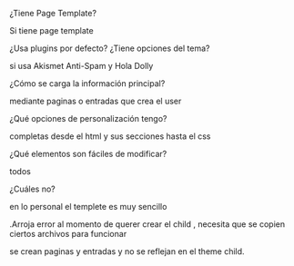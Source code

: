 ¿Tiene Page Template?

Si tiene page template

¿Usa plugins por defecto? ¿Tiene opciones del tema?

si usa Akismet Anti-Spam y Hola Dolly

¿Cómo se carga la información principal?

mediante paginas o entradas que crea el user

¿Qué opciones de personalización tengo?

completas desde el html y sus secciones hasta el css 

¿Qué elementos son fáciles de modificar?

todos

¿Cuáles no?

en lo personal el templete es muy sencillo

.Arroja error al momento de querer crear el child , necesita que se copien ciertos archivos para funcionar

se crean paginas y entradas y no se reflejan en el theme child.